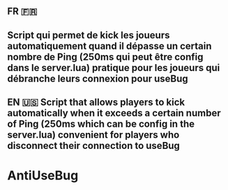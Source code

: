 FR 🇫🇷
--------
Script qui permet de kick les joueurs automatiquement quand il dépasse un certain nombre de Ping
(250ms qui peut être config dans le server.lua) pratique pour les joueurs qui débranche leurs connexion pour useBug 
--------
EN 🇺🇸
Script that allows players to kick automatically when it exceeds a certain number of Ping
(250ms which can be config in the server.lua) convenient for players who disconnect their connection to useBug
--------
# AntiUseBug